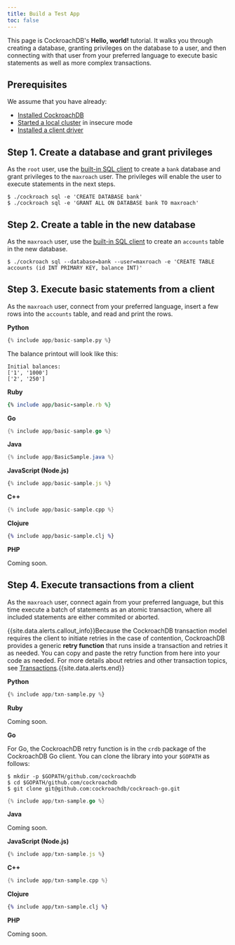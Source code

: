 ```yaml
---
title: Build a Test App
toc: false
---
```


This page is CockroachDB's **Hello, world!** tutorial. It walks you through creating a database, granting privileges on the database to a user, and then connecting with that user from your preferred language to execute basic statements as well as more complex transactions.

<style>
div#toc ul {
    max-width: 50%;
}
</style>

<div id="toc"></div>

## Prerequisites

We assume that you have already:

- [Installed CockroachDB](install-cockroachdb.html) 
- [Started a local cluster](start-a-local-cluster.html) in insecure mode
- [Installed a client driver](install-client-drivers.html)
 
## Step 1. Create a database and grant privileges

As the `root` user, use the [built-in SQL client](use-the-builtin-sql-client.html) to create a `bank` database and grant privileges to the `maxroach` user. The privileges will enable the user to execute statements in the next steps. 

~~~ shell
$ ./cockroach sql -e 'CREATE DATABASE bank'
$ ./cockroach sql -e 'GRANT ALL ON DATABASE bank TO maxroach'
~~~

## Step 2. Create a table in the new database

As the `maxroach` user, use the [built-in SQL client](use-the-builtin-sql-client.html) to create an `accounts` table in the new database.

~~~ shell
$ ./cockroach sql --database=bank --user=maxroach -e 'CREATE TABLE accounts (id INT PRIMARY KEY, balance INT)' 
~~~

## Step 3. Execute basic statements from a client

As the `maxroach` user, connect from your preferred language, insert a few rows into the `accounts` table, and read and print the rows.

**Python**

~~~ py
{% include app/basic-sample.py %}
~~~

The balance printout will look like this:

~~~ shell
Initial balances:
['1', '1000']
['2', '250']
~~~

**Ruby**

~~~ ruby
{% include app/basic-sample.rb %}
~~~

**Go**

~~~ go
{% include app/basic-sample.go %}
~~~

**Java**

~~~ java
{% include app/BasicSample.java %}
~~~

**JavaScript (Node.js)**

~~~ js
{% include app/basic-sample.js %}
~~~

**C++**

~~~ cpp
{% include app/basic-sample.cpp %}
~~~

**Clojure**

~~~ clojure
{% include app/basic-sample.clj %}
~~~

**PHP**

Coming soon.

## Step 4. Execute transactions from a client

As the `maxroach` user, connect again from your preferred language, but this time execute a batch of statements as an atomic transaction, where all included statements are either commited or aborted. 

{{site.data.alerts.callout_info}}Because the CockroachDB transaction model requires the client to initiate retries in the case of contention, CockroachDB provides a generic <strong>retry function</strong> that runs inside a transaction and retries it as needed. You can copy and paste the retry function from here into your code as needed. For more details about retries and other transaction topics, see <a href="https://www.cockroachlabs.com/docs/transactions.html">Transactions</a>.{{site.data.alerts.end}}    

**Python**

~~~ py
{% include app/txn-sample.py %}
~~~

**Ruby**

Coming soon.

**Go**

For Go, the CockroachDB retry function is in the `crdb` package of the CockroachDB Go client. You can clone the library into your `$GOPATH` as follows:

~~~ shell
$ mkdir -p $GOPATH/github.com/cockroachdb 
$ cd $GOPATH/github.com/cockroachdb 
$ git clone git@github.com:cockroachdb/cockroach-go.git
~~~

~~~ go
{% include app/txn-sample.go %}
~~~

**Java**

Coming soon.

**JavaScript (Node.js)**

~~~ js
{% include app/txn-sample.js %}
~~~

**C++**

~~~ cpp
{% include app/txn-sample.cpp %}
~~~

**Clojure**

~~~ clojure
{% include app/txn-sample.clj %}
~~~

**PHP**

Coming soon.